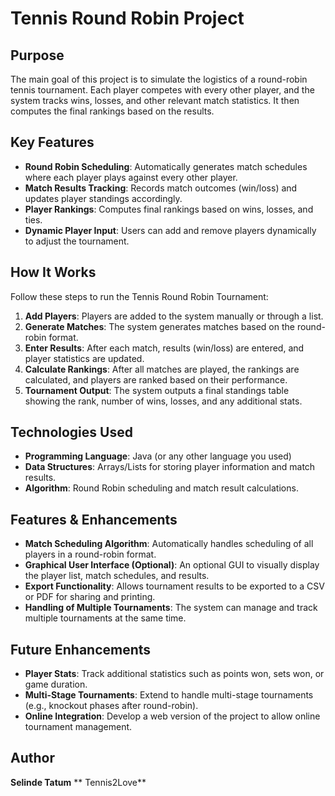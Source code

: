 # Tennis Round Robin Project

## Purpose
The main goal of this project is to simulate the logistics of a round-robin tennis tournament. Each player competes with every other player, and the system tracks wins, losses, and other relevant match statistics. It then computes the final rankings based on the results.

## Key Features
- **Round Robin Scheduling**: Automatically generates match schedules where each player plays against every other player.
- **Match Results Tracking**: Records match outcomes (win/loss) and updates player standings accordingly.
- **Player Rankings**: Computes final rankings based on wins, losses, and ties.
- **Dynamic Player Input**: Users can add and remove players dynamically to adjust the tournament.

## How It Works
Follow these steps to run the Tennis Round Robin Tournament:
1. **Add Players**: Players are added to the system manually or through a list.
2. **Generate Matches**: The system generates matches based on the round-robin format.
3. **Enter Results**: After each match, results (win/loss) are entered, and player statistics are updated.
4. **Calculate Rankings**: After all matches are played, the rankings are calculated, and players are ranked based on their performance.
5. **Tournament Output**: The system outputs a final standings table showing the rank, number of wins, losses, and any additional stats.

## Technologies Used
- **Programming Language**: Java (or any other language you used)
- **Data Structures**: Arrays/Lists for storing player information and match results.
- **Algorithm**: Round Robin scheduling and match result calculations.

## Features & Enhancements
- **Match Scheduling Algorithm**: Automatically handles scheduling of all players in a round-robin format.
- **Graphical User Interface (Optional)**: An optional GUI to visually display the player list, match schedules, and results.
- **Export Functionality**: Allows tournament results to be exported to a CSV or PDF for sharing and printing.
- **Handling of Multiple Tournaments**: The system can manage and track multiple tournaments at the same time.

## Future Enhancements
- **Player Stats**: Track additional statistics such as points won, sets won, or game duration.
- **Multi-Stage Tournaments**: Extend to handle multi-stage tournaments (e.g., knockout phases after round-robin).
- **Online Integration**: Develop a web version of the project to allow online tournament management.

## Author
**Selinde Tatum**
** Tennis2Love**



